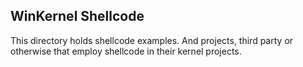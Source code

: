 ## WinKernel Shellcode

This directory holds shellcode examples. And projects, third party or otherwise that employ shellcode in their kernel projects.
